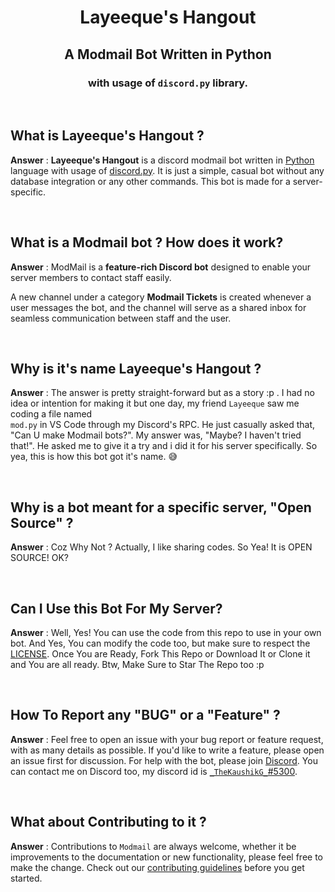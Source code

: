 <div align="center">

# Layeeque's Hangout
## A Modmail Bot Written in Python
### with usage of <code>discord.py</code> library.

</div>
<div>
<br>

## What is Layeeque's Hangout ?

**Answer** : **Layeeque's Hangout** is a discord modmail bot written in [Python](https://python.org) language with usage of [discord.py](https://github.com/Rapptz/discord.py). It is just a simple, casual bot without any database integration or any other commands. This bot is made for a server-specific.

<br>

## What is a **Modmail** bot ? How does it work?

**Answer** : ModMail is a **feature-rich Discord bot** designed to enable your server members to contact staff easily. <p> A new channel under a category **Modmail Tickets** is created whenever a user messages the bot, and the channel will serve as a shared inbox for seamless communication between staff and the user.</p>

<br>

## Why is it's name **Layeeque's Hangout** ?

**Answer** : The answer is pretty straight-forward but as a story :p . I had no idea or intention for making it but one day, my friend <code>Layeeque</code> saw me coding a file named <code> mod.py</code> in VS Code through my Discord's RPC. He just casually asked that, "Can U make Modmail bots?". My answer was, "Maybe? I haven't tried that!". He asked me to give it a try and i did it for his server specifically. So yea, this is how this bot got it's name. 😅

<br>

## Why is a bot meant for a specific server, "Open Source" ?

**Answer** : Coz Why Not ? Actually, I like sharing codes. So Yea! It is OPEN SOURCE! OK?

<br>

## Can I Use this Bot For My Server?

**Answer** : Well, Yes! You can use the code from this repo to use in your own bot. And Yes, You can modify the code too, but make sure to respect the [LICENSE](https://github.com/TheKaushikGoswami/lyq-hangout-modmail/blob/main/LICENSE). Once You are Ready, Fork This Repo or Download It or Clone it and You are all ready. Btw, Make Sure to Star The Repo too :p

<br>

## How To Report any "BUG" or a "Feature" ?

**Answer** : Feel free to open an issue with your bug report or feature request, with as many details as possible. If you'd like to write a feature, please open an issue first for discussion. For help with the bot, please join [Discord](https://discord.gg/EdHv7ZgF3M). You can contact me on Discord too, my discord id is [`_TheKaushikG_`#5300](https://discordapp.com/users/737903565313409095).

<br>

## What about Contributing to it ?

**Answer** : Contributions to `Modmail` are always welcome, whether it be improvements to the documentation or new functionality, please feel free to make the change. Check out our [contributing guidelines](https://github.com/TheKaushikGoswami/lyq-hangout-modmail/blob/master/.github/CONTRIBUTING.md) before you get started.
